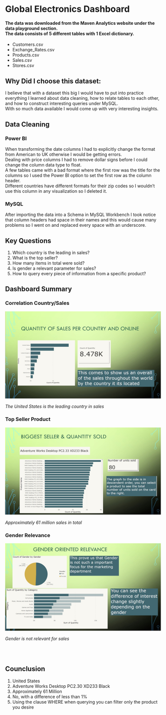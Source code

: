 <h1> Global Electronics Dashboard </h1>
 
<h4>The data was downloaded from the Maven Analytics website under the data playground section.
 <br>
The data consists of 5 different tables with 1 Excel dictionary. </h4>
<ul>
<li> Customers.csv </li>
<li> Exchange_Rates.csv </li>
<li> Products.csv </li>
<li> Sales.csv </li>
<li> Stores.csv </li>
 </ul>
 <h2> Why Did I choose this dataset: </h2>
<p>
 I believe that with a dataset this big I would have to put into practice everything I learned about data cleaning, how to relate tables to each other, and how to construct interesting queries under MySQL.
 <br>
With so much data available I would come up with very interesting insights.
</p>
<h2>Data Cleaning</h2>
<p>
 <h3>Power BI</h3>
When transforming the date columns I had to explicitly change the format from American to UK otherwise I would be getting errors. <br>
Dealing with price columns I had to remove dollar signs before I could change the column data type to float. <br>
A few tables came with a bad format where the first row was the title for the columns so I used the Power BI option to set the first row as the column header.<br>
Different countries have different formats for their zip codes so I wouldn’t use this column in any visualization so I deleted it.
</p>
 <h3>MySQL</h3>
<p>
After importing the data into a Schema in MySQL Workbench I took notice that column headers had space in their names and this would cause many problems so I went on and replaced every space with an underscore.

</p>
<h2>Key Questions</h2>
<p>
<ol>
<li>Which country is the leading in sales? 
<li>What is the top seller?
<li>How many items in total were sold?
<li>Is gender a relevant parameter for sales?
<li>How to query every piece of information from a specific product?
</ol>
</p>
<h2> Dashboard Summary</h2>
<h3> Correlation Country/Sales</h3>
<img src="slide_one.jpg" alt="Correlation Country/Sales">
<p><i>The United States is the leading country in sales</i></p>
<h3> Top Seller Product</h3>
<img src="slide_two.jpg" alt="Top seller product">
<p><i>Approximately 61 million sales in total</i></p>
<h3> Gender Relevance</h3>
<img src="slide_three.jpg" alt="Gender Relevance">
<p><i>Gender is not relevant for sales</i></p>
</br>
</br>
<h2>Counclusion</h2>
<ol>
 <li>United States</li>
 <li>Adventure Works Desktop PC2.30 XD233 Black</li>
 <li>Approximately 61 Million</li>
 <li>No, with a difference of less than 1%</li>
 <li>Using the clause WHERE when querying you can filter only the product you desire</li>
</ol>
